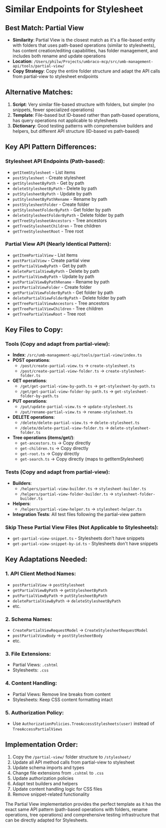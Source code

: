 # Similar Endpoints for Stylesheet

## Best Match: Partial View
- **Similarity**: Partial View is the closest match as it's a file-based entity with folders that uses path-based operations (similar to stylesheets), has content creation/editing capabilities, has folder management, and includes both rename and update operations
- **Location**: `/Users/philw/Projects/umbraco-mcp/src/umb-management-api/tools/partial-view/`
- **Copy Strategy**: Copy the entire folder structure and adapt the API calls from partial-view to stylesheet endpoints

## Alternative Matches:
1. **Script**: Very similar file-based structure with folders, but simpler (no snippets, fewer specialized operations)
2. **Template**: File-based but ID-based rather than path-based operations, has query operations not applicable to stylesheets
3. **Dictionary**: Good testing patterns with comprehensive builders and helpers, but different API structure (ID-based vs path-based)

## Key API Pattern Differences:

### Stylesheet API Endpoints (Path-based):
- `getItemStylesheet` - List items
- `postStylesheet` - Create stylesheet
- `getStylesheetByPath` - Get by path  
- `deleteStylesheetByPath` - Delete by path
- `putStylesheetByPath` - Update by path
- `putStylesheetByPathRename` - Rename by path
- `postStylesheetFolder` - Create folder
- `getStylesheetFolderByPath` - Get folder by path
- `deleteStylesheetFolderByPath` - Delete folder by path
- `getTreeStylesheetAncestors` - Tree ancestors
- `getTreeStylesheetChildren` - Tree children  
- `getTreeStylesheetRoot` - Tree root

### Partial View API (Nearly Identical Pattern):
- `getItemPartialView` - List items
- `postPartialView` - Create partial view
- `getPartialViewByPath` - Get by path
- `deletePartialViewByPath` - Delete by path
- `putPartialViewByPath` - Update by path
- `putPartialViewByPathRename` - Rename by path
- `postPartialViewFolder` - Create folder
- `getPartialViewFolderByPath` - Get folder by path
- `deletePartialViewFolderByPath` - Delete folder by path
- `getTreePartialViewAncestors` - Tree ancestors
- `getTreePartialViewChildren` - Tree children
- `getTreePartialViewRoot` - Tree root

## Key Files to Copy:

### Tools (Copy and adapt from partial-view):
- **Index**: `/src/umb-management-api/tools/partial-view/index.ts`
- **POST operations**: 
  - `/post/create-partial-view.ts` → `create-stylesheet.ts`
  - `/post/create-partial-view-folder.ts` → `create-stylesheet-folder.ts`
- **GET operations**:
  - `/get/get-partial-view-by-path.ts` → `get-stylesheet-by-path.ts`
  - `/get/get-partial-view-folder-by-path.ts` → `get-stylesheet-folder-by-path.ts`
- **PUT operations**:
  - `/put/update-partial-view.ts` → `update-stylesheet.ts`
  - `/put/rename-partial-view.ts` → `rename-stylesheet.ts`
- **DELETE operations**:
  - `/delete/delete-partial-view.ts` → `delete-stylesheet.ts`
  - `/delete/delete-partial-view-folder.ts` → `delete-stylesheet-folder.ts`
- **Tree operations (items/get/)**:
  - `get-ancestors.ts` → Copy directly
  - `get-children.ts` → Copy directly  
  - `get-root.ts` → Copy directly
  - `get-search.ts` → Copy directly (maps to getItemStylesheet)

### Tests (Copy and adapt from partial-view):
- **Builders**: 
  - `/helpers/partial-view-builder.ts` → `stylesheet-builder.ts`
  - `/helpers/partial-view-folder-builder.ts` → `stylesheet-folder-builder.ts`
- **Helpers**: 
  - `/helpers/partial-view-helper.ts` → `stylesheet-helper.ts`
- **Integration Tests**: All test files following the partial-view pattern

### Skip These Partial View Files (Not Applicable to Stylesheets):
- `get-partial-view-snippet.ts` - Stylesheets don't have snippets
- `get-partial-view-snippet-by-id.ts` - Stylesheets don't have snippets

## Key Adaptations Needed:

### 1. API Client Method Names:
- `postPartialView` → `postStylesheet`
- `getPartialViewByPath` → `getStylesheetByPath`
- `putPartialViewByPath` → `putStylesheetByPath`
- `deletePartialViewByPath` → `deleteStylesheetByPath`
- etc.

### 2. Schema Names:
- `CreatePartialViewRequestModel` → `CreateStylesheetRequestModel`
- `postPartialViewBody` → `postStylesheetBody`
- etc.

### 3. File Extensions:
- Partial Views: `.cshtml`
- Stylesheets: `.css`

### 4. Content Handling:
- Partial Views: Remove line breaks from content
- Stylesheets: Keep CSS content formatting intact

### 5. Authorization Policy:
- Use `AuthorizationPolicies.TreeAccessStylesheets(user)` instead of `TreeAccessPartialViews`

## Implementation Order:
1. Copy the `/partial-view/` folder structure to `/stylesheet/`
2. Update all API method calls from partial-view to stylesheet
3. Update schema imports and types
4. Change file extensions from `.cshtml` to `.css`
5. Update authorization policies
6. Adapt test builders and helpers
7. Update content handling logic for CSS files
8. Remove snippet-related functionality

The Partial View implementation provides the perfect template as it has the exact same API pattern (path-based operations with folders, rename operations, tree operations) and comprehensive testing infrastructure that can be directly adapted for Stylesheets.